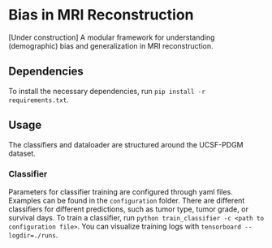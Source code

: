 # Bias in MRI Reconstruction 

[Under construction] A modular framework for understanding (demographic) bias and generalization in MRI reconstruction.

## Dependencies 
To install the necessary dependencies, run `pip install -r requirements.txt`.

## Usage 
The classifiers and dataloader are structured around the UCSF-PDGM dataset. 

### Classifier 
Parameters for classifier training are configured through yaml files. Examples can be found in the `configuration` folder. There are different classifiers for different predictions, such as tumor type, tumor grade, or survival days. 
To train a classifier, run `python train_classifier -c <path to configuration file>`. You can visualize training logs with `tensorboard --logdir=./runs`.